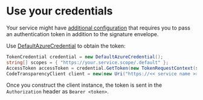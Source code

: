 # Use your credentials

Your service might have [additional configuration][CTS_configuration_doc] that requires you to pass an authentication token in addition to the signature envelope.

Use [DefaultAzureCredential][default_cred_ref] to obtain the token:

```C# Snippet:CodeTransparencySample3_CreateClientWithCredentials
TokenCredential credential = new DefaultAzureCredential();
string[] scopes = { "https://your.service.scope/.default" };
AccessToken accessToken = credential.GetToken(new TokenRequestContext(scopes), CancellationToken.None);
CodeTransparencyClient client = new(new Uri("https://<< service name >>.confidential-ledger.azure.com"), new AzureKeyCredential(accessToken.Token));
```

Once you construct the client instance, the token is sent in the `Authorization` header as `Bearer <token>`.

[CTS_configuration_doc]: https://github.com/microsoft/scitt-ccf-ledger/blob/main/docs/configuration.md
[default_cred_ref]: https://github.com/Azure/azure-sdk-for-net/blob/main/sdk/identity/Azure.Identity/README.md#defaultazurecredential

